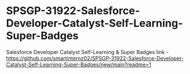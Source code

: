# SPSGP-31922-Salesforce-Developer-Catalyst-Self-Learning-Super-Badges
Salesforce Developer Catalyst Self-Learning &amp; Super Badges
link - https://github.com/smartinternz02/SPSGP-31922-Salesforce-Developer-Catalyst-Self-Learning-Super-Badges/new/main?readme=1
